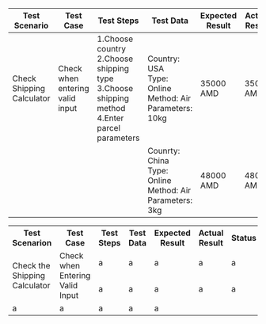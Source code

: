 
| Test Scenario | Test Case | Test Steps | Test Data | Expected Result | Actual Result | Status |
|--------------|-----------|-----------------------|---------------|---------------------|------------------|---------|
| Check Shipping Calculator | Check when entering valid input|  1.Choose country<br> 2.Choose shipping type<br> 3.Choose shipping method <br> 4.Enter parcel parameters| Country: USA <br> Type: Online <br> Method: Air <br> Parameters: 10kg | 35000 AMD | 35000 AMD | pass |
||||Counrty: China <br> Type: Online <br> Method: Air <br> Parameters: 3kg <br> | 48000 AMD | 48000 AMD | pass | 



<table>
    <tr>
        <th>Test Scenarion</th>
        <th>Test Case</th>
        <th>Test Steps</th>
        <th>Test Data</th>
        <th>Expected Result</th>
        <th>Actual Result</th>
        <th>Status</th>
    </tr>
    <tr>
        <td rowspan="3">Check the Shipping Calculator</td>
        <td rowspan="3">Check when Entering Valid Input</td>
        <td>a</td>
        <td>a</td>
        <td>a</td>
        <td>a</td>
        <td>a</td>
    </tr>
        <td>a</td>
        <td>a</td>
        <td>a</td>
        <td>a</td>
        <td>a</td>
    <tr>
    </tr>
        <td>a</td>
        <td>a</td>
        <td>a</td>
        <td>a</td>
        <td>a</td>
    <tr>
    </tr>
</table>
